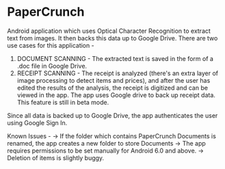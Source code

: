 # PaperCrunch
Android application which uses Optical Character Recognition to extract text from images. It then backs this data up to Google Drive. There are two use cases for this application - 

1) DOCUMENT SCANNING - The extracted text is saved in the form of a .doc file in Google Drive. 
2) RECEIPT SCANNING - The receipt is analyzed (there's an extra layer of image processing to detect items and prices), and after the user has edited the results of the analysis, the receipt is digitized and can be viewed in the app. The app uses Google drive to back up receipt data. This feature is still in beta mode.

Since all data is backed up to Google Drive, the app authenticates the user using Google Sign In.

Known Issues - 
-> If the folder which contains PaperCrunch Documents is renamed, the app creates a new folder to store Documents
-> The app requires permissions to be set manually for Android 6.0 and above. 
-> Deletion of items is slightly buggy.
